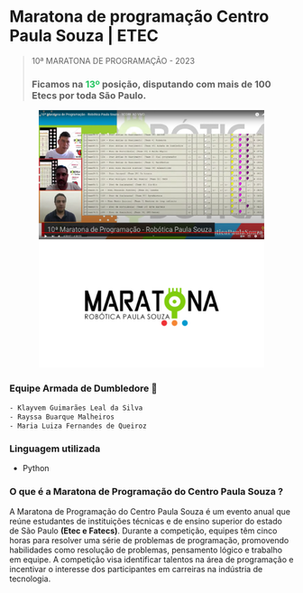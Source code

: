 # Maratona de programação Centro Paula Souza | ETEC
 > 10ª MARATONA DE PROGRAMAÇÃO - 2023    
    <h3>Ficamos na <span style="color:#22c55e">13º</span> posição, disputando com mais de 100 Etecs por toda São Paulo.</h3>

<div align="center">
    <img width="400px" src="./imgs/imgClassificacao.png"></img>
    <img width="400px" src="./imgs/maratona.png"></img>
</div>

### Equipe Armada de Dumbledore	🎩
    - Klayvem Guimarães Leal da Silva
    - Rayssa Buarque Malheiros
    - Maria Luiza Fernandes de Queiroz

### Linguagem utilizada
 - Python

### O que é a Maratona de Programação do Centro Paula Souza ?

A Maratona de Programação do Centro Paula Souza é um evento anual que reúne estudantes de instituições técnicas e de ensino superior do estado de São Paulo <strong>(Etec e Fatecs)</strong>. Durante a competição, equipes têm cinco horas para resolver uma série de problemas de programação, promovendo habilidades como resolução de problemas, pensamento lógico e trabalho em equipe. A competição visa identificar talentos na área de programação e incentivar o interesse dos participantes em carreiras na indústria de tecnologia.
